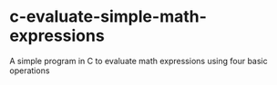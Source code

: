 # c-evaluate-simple-math-expressions
A simple program in C to evaluate math expressions using four basic operations
